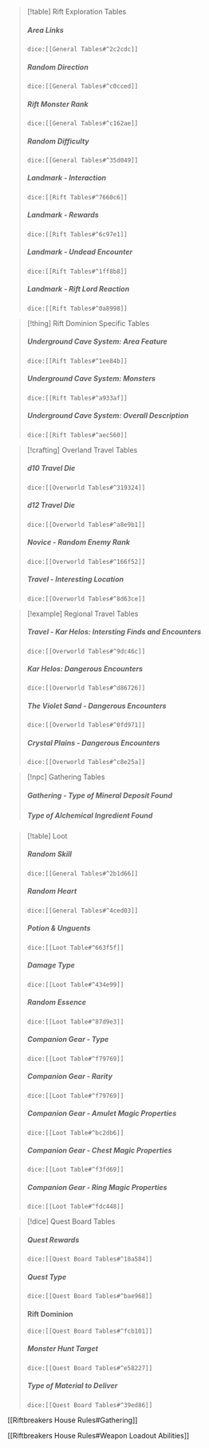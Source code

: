 > [!table] Rift Exploration Tables
> ##### Area Links
>`dice:[[General Tables#^2c2cdc]]`
>
>##### Random Direction
>`dice:[[General Tables#^c0cced]]`
>
>##### Rift Monster Rank
>`dice:[[General Tables#^c162ae]]`
>
>##### Random Difficulty
>`dice:[[General Tables#^35d049]]`
>
> ##### Landmark - Interaction
>`dice:[[Rift Tables#^7660c6]]`
>
> ##### Landmark - Rewards
>`dice:[[Rift Tables#^6c97e1]]`
>
> ##### Landmark - Undead Encounter
>`dice:[[Rift Tables#^1ff8b8]]`
>
> ##### Landmark - Rift Lord Reaction
>`dice:[[Rift Tables#^0a8998]]`

> [!thing] Rift Dominion Specific Tables
>##### Underground Cave System: Area Feature
>`dice:[[Rift Tables#^1ee84b]]`
>
>##### Underground Cave System: Monsters
>`dice:[[Rift Tables#^a933af]]`
>
> ##### Underground Cave System: Overall Description
>`dice:[[Rift Tables#^aec560]]`
>

> [!crafting] Overland Travel Tables
>##### d10 Travel Die
>`dice:[[Overworld Tables#^319324]]`
>
>##### d12 Travel Die
>`dice:[[Overworld Tables#^a8e9b1]]`
>
>##### Novice - Random Enemy Rank
>`dice:[[Overworld Tables#^166f52]]`
>
>##### Travel - Interesting Location
> `dice:[[Overworld Tables#^8d63ce]]`
> 

> [!example] Regional Travel Tables
>##### Travel - Kar Helos: Intersting Finds and Encounters
>`dice:[[Overworld Tables#^9dc46c]]`
>
>##### Kar Helos: Dangerous Encounters
>`dice:[[Overworld Tables#^d86726]]`
>
>##### The Violet Sand - Dangerous Encounters
> `dice:[[Overworld Tables#^0fd971]]`
> 
>##### Crystal Plains - Dangerous Encounters
> `dice:[[Overworld Tables#^c8e25a]]`

>[!npc] Gathering Tables
>
>##### Gathering - Type of Mineral Deposit Found
>
>##### Type of Alchemical Ingredient Found


>[!table] Loot
>
>##### Random Skill
>`dice:[[General Tables#^2b1d66]]`
>
>##### Random Heart
>`dice:[[General Tables#^4ced03]]`
>
>##### Potion & Unguents
>`dice:[[Loot Table#^663f5f]]`
>
>##### Damage Type
>`dice:[[Loot Table#^434e99]]`
>
>##### Random Essence
>`dice:[[Loot Table#^87d9e3]]`
>
>##### Companion Gear - Type
>`dice:[[Loot Table#^f79769]]`
>
>##### Companion Gear - Rarity
>`dice:[[Loot Table#^f79769]]`
>
>##### Companion Gear - Amulet Magic Properties
>`dice:[[Loot Table#^bc2db6]]`
>
>##### Companion Gear - Chest Magic Properties
>`dice:[[Loot Table#^f3fd69]]`
>
>##### Companion Gear - Ring Magic Properties
>`dice:[[Loot Table#^fdc448]]`

>[!dice] Quest Board Tables
>
>##### Quest Rewards
>`dice:[[Quest Board Tables#^18a584]]`
>
>##### Quest Type
>`dice:[[Quest Board Tables#^bae968]]`
>
>#### Rift Dominion
>`dice:[[Quest Board Tables#^fcb101]]`
>
>##### Monster Hunt Target
>`dice:[[Quest Board Tables#^e58227]]`
>
>##### Type of Material to Deliver
>`dice:[[Quest Board Tables#^39ed86]]`

[[Riftbreakers House Rules#Gathering]]

[[Riftbreakers House Rules#Weapon Loadout Abilities]]






